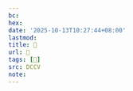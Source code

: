```yaml
---
bc:
hex:
date: '2025-10-13T10:27:44+08:00'
lastmod:
title: 􅁤
url: 􅁤
tags: [𨟘]
src: DCCV
note:
---
```


